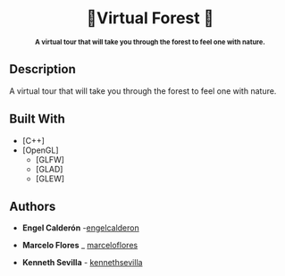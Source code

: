 <div align="center">
<h1 >🌲Virtual Forest 🌲</h1>
<p ><sup><b>A virtual tour that will take you through the forest to feel one with nature. </b></sup></p>
</div>

## Description
A virtual tour that will take you through the forest to feel one with nature.

## Built With

- [C++]
- [OpenGL]
  - [GLFW]
  - [GLAD]
  - [GLEW]



## Authors

- **Engel Calderón** -[engelcalderon](https://github.com/engelcaldero28)

* **Marcelo Flores** _  [marceloflores](https://github.com/Allhein)

* **Kenneth Sevilla** - [kennethsevilla](https://github.com/Kenneth-Sevilla)

